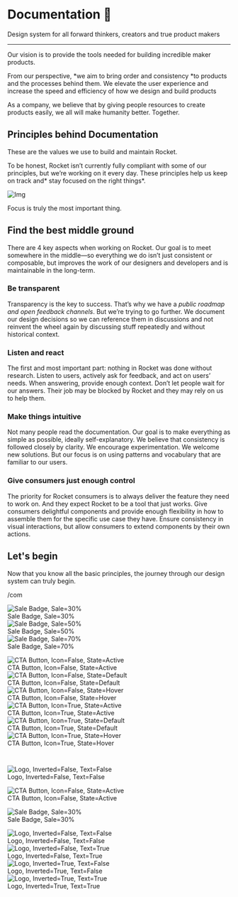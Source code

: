 
# Documentation 🚀

Design system for all forward thinkers, creators and true product makers

---

Our vision is to provide the tools needed for building incredible maker products.

From our perspective, *we aim to bring order and consistency *to products and the processes behind them. We elevate the user experience and increase the speed and efficiency of how we design and build products

As a company, we believe that by giving people resources to create products easily, we all will make humanity better. Together.

## Principles behind Documentation

These are the values we use to build and maintain Rocket.

To be honest, Rocket isn’t currently fully compliant with some of our principles, but we’re working on it every day. These principles help us keep on track and* stay focused on the right things*.

![Img](https://studio-assets.supernova.io/design-systems/14533/9289758a-6300-472a-bbc6-a57098081abf.jpeg)

Focus is truly the most important thing.

## Find the best middle ground

There are 4 key aspects when working on Rocket. Our goal is to meet somewhere in the middle—so everything we do isn’t just consistent or composable, but improves the work of our designers and developers and is maintainable in the long-term.

### Be transparent

Transparency is the key to success. That’s why we have a *public roadmap and open feedback channels*. But we’re trying to go further. We document our design decisions so we can reference them in discussions and not reinvent the wheel again by discussing stuff repeatedly and without historical context.

### Listen and react

The first and most important part: nothing in Rocket was done without research. Listen to users, actively ask for feedback, and act on users’ needs. When answering, provide enough context. Don’t let people wait for our answers. Their job may be blocked by Rocket and they may rely on us to help them.

### Make things intuitive

Not many people read the documentation. Our goal is to make everything as simple as possible, ideally self-explanatory. We believe that consistency is followed closely by clarity. We encourage experimentation. We welcome new solutions. But our focus is on using patterns and vocabulary that are familiar to our users.

### Give consumers just enough control

The priority for Rocket consumers is to always deliver the feature they need to work on. And they expect Rocket to be a tool that just works. Give consumers delightful components and provide enough flexibility in how to assemble them for the specific use case they have. Ensure consistency in visual interactions, but allow consumers to extend components by their own actions.

## Let's begin

Now that you know all the basic principles, the journey through our design system can truly begin.

/com

  
![Sale Badge, Sale=30%](https://studio-assets.supernova.io/design-systems/14533/48ae9905-6785-48ba-8bea-6cbd5fc1852e.png)  
Sale Badge, Sale=30%  
![Sale Badge, Sale=50%](https://studio-assets.supernova.io/design-systems/14533/0228e601-83fa-4746-a00f-a6a9fd40911c.png)  
Sale Badge, Sale=50%  
![Sale Badge, Sale=70%](https://studio-assets.supernova.io/design-systems/14533/cdc05a9f-461b-4f35-ba99-0cec91347341.png)  
Sale Badge, Sale=70%  


  
![CTA Button, Icon=False, State=Active](https://studio-assets.supernova.io/design-systems/14533/79383b05-382f-438c-9e88-58ab062132ef.png)  
CTA Button, Icon=False, State=Active  
![CTA Button, Icon=False, State=Default](https://studio-assets.supernova.io/design-systems/14533/8469bf31-f90d-4ed2-a5a6-0a54f69e155d.png)  
CTA Button, Icon=False, State=Default  
![CTA Button, Icon=False, State=Hover](https://studio-assets.supernova.io/design-systems/14533/61ac6fdc-d8c7-4f2f-a001-9a8209c5c024.png)  
CTA Button, Icon=False, State=Hover  
![CTA Button, Icon=True, State=Active](https://studio-assets.supernova.io/design-systems/14533/3b168d9b-4ca6-43fd-8f05-107c233fa60f.png)  
CTA Button, Icon=True, State=Active  
![CTA Button, Icon=True, State=Default](https://studio-assets.supernova.io/design-systems/14533/c83c43d4-de83-46cf-93d4-f668ef895fe7.png)  
CTA Button, Icon=True, State=Default  
![CTA Button, Icon=True, State=Hover](https://studio-assets.supernova.io/design-systems/14533/952f6f71-4c17-42f8-b50b-62062e429eab.png)  
CTA Button, Icon=True, State=Hover  


```javascript  
  
```

  
![Logo, Inverted=False, Text=False](https://studio-assets.supernova.io/design-systems/14533/be8cb58c-f104-42d9-a47f-24231a2f1662.png)  
Logo, Inverted=False, Text=False  


  
  


  
![CTA Button, Icon=False, State=Active](https://studio-assets.supernova.io/design-systems/14533/79383b05-382f-438c-9e88-58ab062132ef.png)  
CTA Button, Icon=False, State=Active  


  
![Sale Badge, Sale=30%](https://studio-assets.supernova.io/design-systems/14533/48ae9905-6785-48ba-8bea-6cbd5fc1852e.png)  
Sale Badge, Sale=30%  


  
![Logo, Inverted=False, Text=False](https://studio-assets.supernova.io/design-systems/14533/be8cb58c-f104-42d9-a47f-24231a2f1662.png)  
Logo, Inverted=False, Text=False  
![Logo, Inverted=False, Text=True](https://studio-assets.supernova.io/design-systems/14533/b2057b8c-383c-4e20-93fe-38859954c81c.png)  
Logo, Inverted=False, Text=True  
![Logo, Inverted=True, Text=False](https://studio-assets.supernova.io/design-systems/14533/98bf7461-12cb-4ecc-a0ba-bcfa511cb2e8.png)  
Logo, Inverted=True, Text=False  
![Logo, Inverted=True, Text=True](https://studio-assets.supernova.io/design-systems/14533/d2603085-bf0a-4ef9-807d-9c34b3324441.png)  
Logo, Inverted=True, Text=True  
